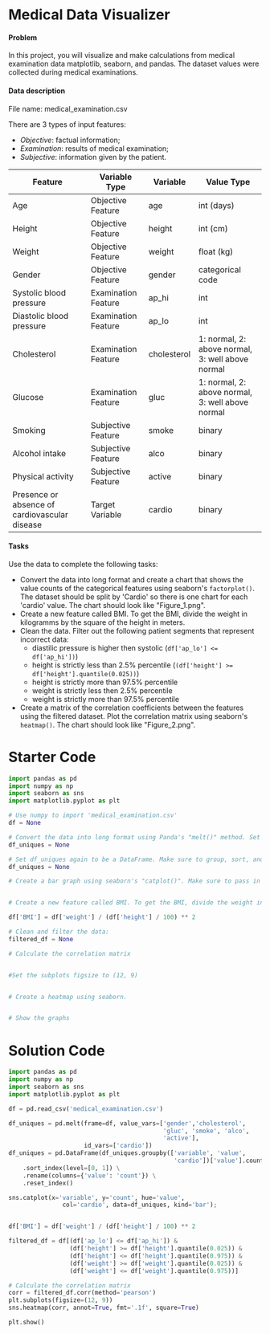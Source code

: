 # Medical Data Visualizer

#### Problem

In this project, you will visualize and make calculations from medical examination data matplotlib, seaborn, and pandas. The dataset values were collected during medical examinations.

#### Data description

File name: medical_examination.csv

There are 3 types of input features:

- _Objective_: factual information;
- _Examination_: results of medical examination;
- _Subjective_: information given by the patient.

| Feature                                       | Variable Type       | Variable    | Value Type                                       |
| --------------------------------------------- | ------------------- | ----------- | ------------------------------------------------ |
| Age                                           | Objective Feature   | age         | int (days)                                       |
| Height                                        | Objective Feature   | height      | int (cm)                                         |
| Weight                                        | Objective Feature   | weight      | float (kg)                                       |
| Gender                                        | Objective Feature   | gender      | categorical code                                 |
| Systolic blood pressure                       | Examination Feature | ap_hi       | int                                              |
| Diastolic blood pressure                      | Examination Feature | ap_lo       | int                                              |
| Cholesterol                                   | Examination Feature | cholesterol | 1: normal, 2: above normal, 3: well above normal |
| Glucose                                       | Examination Feature | gluc        | 1: normal, 2: above normal, 3: well above normal |
| Smoking                                       | Subjective Feature  | smoke       | binary                                           |
| Alcohol intake                                | Subjective Feature  | alco        | binary                                           |
| Physical activity                             | Subjective Feature  | active      | binary                                           |
| Presence or absence of cardiovascular disease | Target Variable     | cardio      | binary                                           |

#### Tasks

Use the data to complete the following tasks:

- Convert the data into long format and create a chart that shows the value counts of the categorical features using seaborn's `factorplot()`. The dataset should be split by 'Cardio' so there is one chart for each 'cardio' value. The chart should look like "Figure_1.png".
- Create a new feature called BMI. To get the BMI, divide the weight in kilogramms by the square of the height in meters.
- Clean the data. Filter out the following patient segments that represent incorrect data:
  - diastilic pressure is higher then systolic (`df['ap_lo'] <= df['ap_hi'])`)
  - height is strictly less than 2.5% percentile (`(df['height'] >= df['height'].quantile(0.025))`)
  - height is strictly more than 97.5% percentile
  - weight is strictly less then 2.5% percentile
  - weight is strictly more than 97.5% percentile
- Create a matrix of the correlation coefficients between the features using the filtered dataset. Plot the correlation matrix using seaborn's `heatmap()`. The chart should look like "Figure_2.png".

# Starter Code

```py
import pandas as pd
import numpy as np
import seaborn as sns
import matplotlib.pyplot as plt

# Use numpy to import 'medical_examination.csv'
df = None

# Convert the data into long format using Panda's "melt()" method. Set value_vars to 'gender','cholesterol', 'gluc', 'smoke', 'alco', 'active'. Set id_vars to 'cardio'.
df_uniques = None

# Set df_uniques again to be a DataFrame. Make sure to group, sort, and rename apporopriately to look like "Figure_1.png".
df_uniques = None

# Create a bar graph using seaborn's "catplot()". Make sure to pass in values for the following arguments: x, y, hue, col, data, kind.


# Create a new feature called BMI. To get the BMI, divide the weight in kilogramms by the square of the height in meters.

df['BMI'] = df['weight'] / (df['height'] / 100) ** 2

# Clean and filter the data:
filtered_df = None

# Calculate the correlation matrix


#Set the subplots figsize to (12, 9)


# Create a heatmap using seaborn.


# Show the graphs

```

# Solution Code

```py
import pandas as pd
import numpy as np
import seaborn as sns
import matplotlib.pyplot as plt

df = pd.read_csv('medical_examination.csv')

df_uniques = pd.melt(frame=df, value_vars=['gender','cholesterol',
                                           'gluc', 'smoke', 'alco',
                                           'active'],
                     id_vars=['cardio'])
df_uniques = pd.DataFrame(df_uniques.groupby(['variable', 'value',
                                              'cardio'])['value'].count()) \
    .sort_index(level=[0, 1]) \
    .rename(columns={'value': 'count'}) \
    .reset_index()

sns.catplot(x='variable', y='count', hue='value',
               col='cardio', data=df_uniques, kind='bar');


df['BMI'] = df['weight'] / (df['height'] / 100) ** 2

filtered_df = df[(df['ap_lo'] <= df['ap_hi']) &
                 (df['height'] >= df['height'].quantile(0.025)) &
                 (df['height'] <= df['height'].quantile(0.975)) &
                 (df['weight'] >= df['weight'].quantile(0.025)) &
                 (df['weight'] <= df['weight'].quantile(0.975))]

# Calculate the correlation matrix
corr = filtered_df.corr(method='pearson')
plt.subplots(figsize=(12, 9))
sns.heatmap(corr, annot=True, fmt='.1f', square=True)

plt.show()
```
